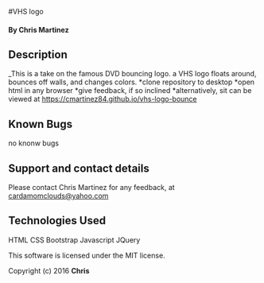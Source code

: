 

#VHS logo

#### By Chris Martinez

## Description
_This is a take on the famous DVD bouncing logo. a VHS logo floats around, bounces off walls, and changes colors.
*clone repository to desktop
*open html in any browser
*give feedback, if so inclined
*alternatively, sit can be viewed at
https://cmartinez84.github.io/vhs-logo-bounce

## Known Bugs
no knonw bugs
## Support and contact details

Please contact Chris Martinez for any feedback, at cardamomclouds@yahoo.com

## Technologies Used

HTML
CSS
Bootstrap
Javascript
JQuery

This software is licensed under the MIT license.

Copyright (c) 2016 **Chris**
